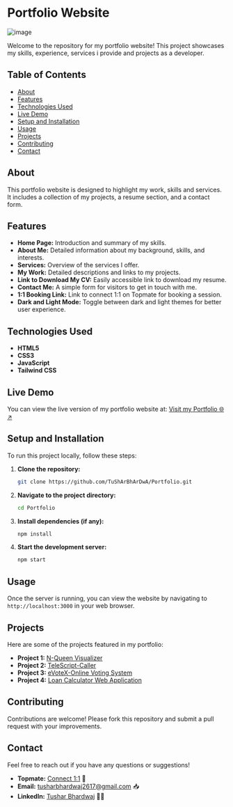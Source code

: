 # Portfolio Website
![image]([https://github.com/user-attachments/assets/781e622f-911f-42c9-8a0d-90b33dfbba25](https://dreamy-parfait-9e101d.netlify.app/))


Welcome to the repository for my portfolio website! This project showcases my skills, experience, services i provide and projects as a developer.

## Table of Contents

- [About](#about)
- [Features](#features)
- [Technologies Used](#technologies-used)
- [Live Demo](#live-demo)
- [Setup and Installation](#setup-and-installation)
- [Usage](#usage)
- [Projects](#projects)
- [Contributing](#contributing)
- [Contact](#contact)

## About

This portfolio website is designed to highlight my work, skills and services. It includes a collection of my projects, a resume section, and a contact form.

## Features

- **Home Page:** Introduction and summary of my skills.
- **About Me:** Detailed information about my background, skills, and interests.
- **Services:** Overview of the services I offer.
- **My Work:** Detailed descriptions and links to my projects.
- **Link to Download My CV:** Easily accessible link to download my resume.
- **Contact Me:** A simple form for visitors to get in touch with me.
- **1:1 Booking Link:** Link to connect 1:1 on Topmate for booking a session.
- **Dark and Light Mode:** Toggle between dark and light themes for better user experience.

## Technologies Used

- **HTML5**
- **CSS3**
- **JavaScript**
- **Tailwind CSS** 

## Live Demo

You can view the live version of my portfolio website at: [Visit my Portfolio 🌐↗](https://tusharbhardwaj.vercel.app/)

## Setup and Installation

To run this project locally, follow these steps:

1. **Clone the repository:**
    ```bash
    git clone https://github.com/TuShArBhArDwA/Portfolio.git
    ```

2. **Navigate to the project directory:**
    ```bash
    cd Portfolio
    ```

3. **Install dependencies (if any):**
    ```bash
    npm install
    ```

4. **Start the development server:**
    ```bash
    npm start
    ```

## Usage

Once the server is running, you can view the website by navigating to `http://localhost:3000` in your web browser.

## Projects

Here are some of the projects featured in my portfolio:
- **Project 1:** [N-Queen Visualizer](https://github.com/TuShArBhArDwA/N-Queen_Visualizer)
- **Project 2:** [TeleScript-Caller](https://github.com/TuShArBhArDwA/TeleScript-Caller)
- **Project 3:** [eVoteX-Online Voting System](https://github.com/TuShArBhArDwA/eVoteX-Online-Voting-Systemr)
- **Project 4:** [Loan Calculator Web Application](https://github.com/TuShArBhArDwA/Loan-Calculator-Web-Application)

## Contributing

Contributions are welcome! Please fork this repository and submit a pull request with your improvements.

## Contact

Feel free to reach out if you have any questions or suggestions!

- **Topmate:** [Connect 1:1](https://topmate.io/tusharbhardwaj) 👥
- **Email:** [tusharbhardwaj2617@gmail.com](mailto:tusharbhardwaj2617@gmail.com) 📥
- **LinkedIn:** [Tushar Bhardwaj](https://www.linkedin.com/in/bhardwajtushar2004/) 🧑‍💻
